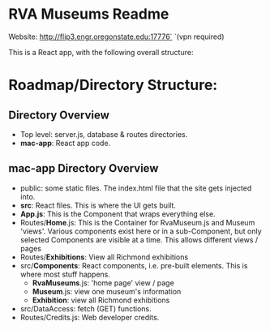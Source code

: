 # RVA Museums Readme

Website: http://flip3.engr.oregonstate.edu:17776`   `(vpn required)

This is a React app, with the following overall structure:

# Roadmap/Directory Structure:

## Directory Overview
- Top level: server.js, database & routes directories.
- **mac-app**: React app code.

## mac-app Directory Overview
- public: some static files. The index.html file that the site gets injected into.
- **src**: React files. This is where the UI gets built.
- **App.js**: This is the Component that wraps everything else.
- Routes/**Home**.js: This is the Container for RvaMuseum.js and Museum 'views'. Various components exist here or in a sub-Component, but only selected Components are visible at a time. This allows different views / pages
- Routes/**Exhibitions**: View all Richmond exhibitions
- src/**Components**: React components, i.e. pre-built elements. This is where most stuff happens.
    - **RvaMuseums**.js: 'home page' view / page
    - **Museum**.js: view one museum's information
    - **Exhibition**: view all Richmond exhibitions
- src/DataAccess: fetch (GET) functions.
- Routes/Credits.js: Web developer credits.
